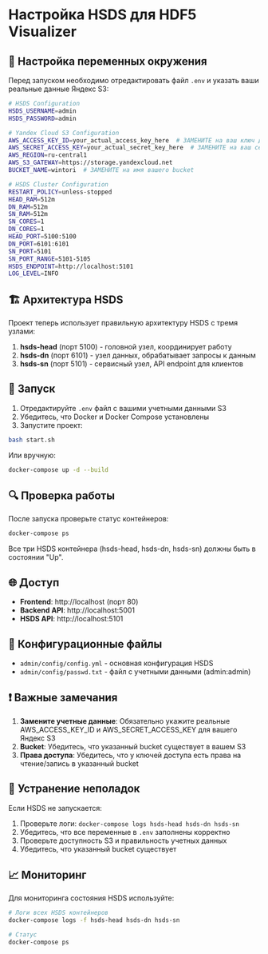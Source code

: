 # Настройка HSDS для HDF5 Visualizer

## 🔧 Настройка переменных окружения

Перед запуском необходимо отредактировать файл `.env` и указать ваши реальные данные Яндекс S3:

```bash
# HSDS Configuration
HSDS_USERNAME=admin
HSDS_PASSWORD=admin

# Yandex Cloud S3 Configuration  
AWS_ACCESS_KEY_ID=your_actual_access_key_here  # ЗАМЕНИТЕ на ваш ключ доступа
AWS_SECRET_ACCESS_KEY=your_actual_secret_key_here  # ЗАМЕНИТЕ на ваш секретный ключ
AWS_REGION=ru-central1
AWS_S3_GATEWAY=https://storage.yandexcloud.net
BUCKET_NAME=wintori  # ЗАМЕНИТЕ на имя вашего bucket

# HSDS Cluster Configuration
RESTART_POLICY=unless-stopped
HEAD_RAM=512m
DN_RAM=512m
SN_RAM=512m
SN_CORES=1
DN_CORES=1
HEAD_PORT=5100:5100
DN_PORT=6101:6101
SN_PORT=5101
SN_PORT_RANGE=5101-5105
HSDS_ENDPOINT=http://localhost:5101
LOG_LEVEL=INFO
```

## 🏗️ Архитектура HSDS

Проект теперь использует правильную архитектуру HSDS с тремя узлами:

1. **hsds-head** (порт 5100) - головной узел, координирует работу
2. **hsds-dn** (порт 6101) - узел данных, обрабатывает запросы к данным
3. **hsds-sn** (порт 5101) - сервисный узел, API endpoint для клиентов

## 🚀 Запуск

1. Отредактируйте `.env` файл с вашими учетными данными S3
2. Убедитесь, что Docker и Docker Compose установлены
3. Запустите проект:

```bash
bash start.sh
```

Или вручную:

```bash
docker-compose up -d --build
```

## 🔍 Проверка работы

После запуска проверьте статус контейнеров:

```bash
docker-compose ps
```

Все три HSDS контейнера (hsds-head, hsds-dn, hsds-sn) должны быть в состоянии "Up".

## 🌐 Доступ

- **Frontend**: http://localhost (порт 80)
- **Backend API**: http://localhost:5001
- **HSDS API**: http://localhost:5101

## 📂 Конфигурационные файлы

- `admin/config/config.yml` - основная конфигурация HSDS
- `admin/config/passwd.txt` - файл с учетными данными (admin:admin)

## ❗ Важные замечания

1. **Замените учетные данные**: Обязательно укажите реальные AWS_ACCESS_KEY_ID и AWS_SECRET_ACCESS_KEY для вашего Яндекс S3
2. **Bucket**: Убедитесь, что указанный bucket существует в вашем S3
3. **Права доступа**: Убедитесь, что у ключей доступа есть права на чтение/запись в указанный bucket

## 🐛 Устранение неполадок

Если HSDS не запускается:

1. Проверьте логи: `docker-compose logs hsds-head hsds-dn hsds-sn`
2. Убедитесь, что все переменные в `.env` заполнены корректно
3. Проверьте доступность S3 и правильность учетных данных
4. Убедитесь, что указанный bucket существует

## 📈 Мониторинг

Для мониторинга состояния HSDS используйте:

```bash
# Логи всех HSDS контейнеров
docker-compose logs -f hsds-head hsds-dn hsds-sn

# Статус
docker-compose ps
``` 